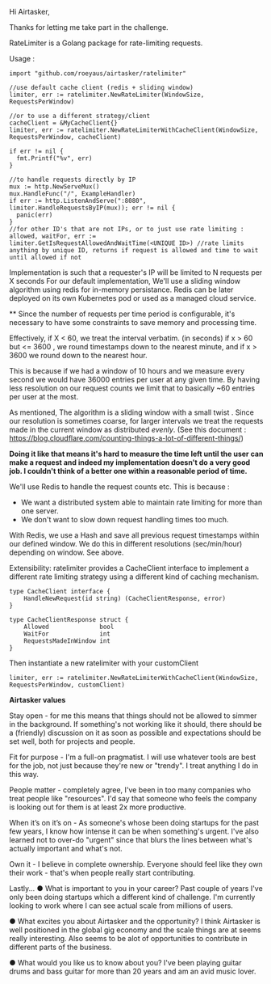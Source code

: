Hi Airtasker,

Thanks for letting me take part in the challenge.

RateLimiter is a Golang package for rate-limiting requests. 

Usage : 

```
import "github.com/roeyaus/airtasker/ratelimiter"

//use default cache client (redis + sliding window)
limiter, err := ratelimiter.NewRateLimiter(WindowSize, RequestsPerWindow)

//or to use a different strategy/client
cacheClient = &MyCacheClient{}
limiter, err := ratelimiter.NewRateLimiterWithCacheClient(WindowSize, RequestsPerWindow, cacheClient)

if err != nil {
  fmt.Printf("%v", err)
}

//to handle requests directly by IP
mux := http.NewServeMux()
mux.HandleFunc("/", ExampleHandler)
if err := http.ListenAndServe(":8080", limiter.HandleRequestsByIP(mux)); err != nil {
  panic(err)
}
//for other ID's that are not IPs, or to just use rate limiting : 
allowed, waitFor, err := limiter.GetIsRequestAllowedAndWaitTime(<UNIQUE ID>) //rate limits anything by unique ID, returns if request is allowed and time to wait until allowed if not 
```



Implementation is such that a requester's IP will be limited to N requests per X seconds
For our default implementation, We'll use a sliding window algorithm using redis for in-memory persistance. Redis can be later deployed on its own Kubernetes pod or used as a managed cloud service.

** Since the number of requests per time period is configurable, it's necessary to have some constraints to save memory and processing time. 

Effectively, if X < 60, we treat the interval verbatim. (in seconds)
if x > 60 but <= 3600 , we round timestamps down to the nearest minute, and if x > 3600 we round down to the nearest hour.

This is because if we had a window of 10 hours and we measure every second we would have 36000 entries per user at any given time. By having less resolution on our request counts we limit that to basically ~60 entries per user at the most.

As mentioned, The algorithm is a sliding window with a small twist .
Since our resolution is sometimes coarse, for larger intervals we treat the requests made in the current window as distributed *evenly*.  (See this document : https://blog.cloudflare.com/counting-things-a-lot-of-different-things/)

**Doing it like that means it's hard to measure the time left until the user can make a request and indeed my implementation doesn't do a very good job. I couldn't think of a better one within a reasonable period of time.**

We'll use Redis to handle the request counts etc.
This is because :
* We want a distributed system able to maintain rate limiting for more than one server.
* We don't want to slow down request handling times too much.

With Redis, we use a Hash and save all previous request timestamps within our defined window. We do this in different resolutions (sec/min/hour) depending on window. See above.


Extensibility:
ratelimiter provides a CacheClient interface to implement a different rate limiting strategy using a different kind of caching mechanism.

```
type CacheClient interface {
	HandleNewRequest(id string) (CacheClientResponse, error)
}

type CacheClientResponse struct {
	Allowed              bool
	WaitFor              int
	RequestsMadeInWindow int
}
```

Then instantiate a new ratelimiter with your customClient 
```
limiter, err := ratelimiter.NewRateLimiterWithCacheClient(WindowSize, RequestsPerWindow, customClient)
```


**Airtasker values**

Stay open  - for me this means that things should not be allowed to simmer in the background. If something's not working like it should, there should be a (friendly) discussion on it as soon as possible and expectations should be set well, both for projects and people. 

Fit for purpose - I'm a full-on pragmatist. I will use whatever tools are best for the job, not just because they're new or "trendy". I treat anything I do in this way.

People matter - completely agree, I've been in too many companies who treat people like "resources". I'd say that someone who feels the company is looking out for them is at least 2x more productive.

When it’s on it’s on - As someone's whose been doing startups for the past few years, I know how intense it can be when something's urgent. I've also learned not to over-do "urgent" since that blurs the lines between what's actually important and what's not.

Own it - I believe in complete ownership. Everyone should feel like they own their work - that's when people really start contributing. 

Lastly...
● What is important to you in your career? 
Past couple of years I've only been doing startups which a different kind of challenge.
I'm currently looking to work where I can see actual scale from millions of users.

● What excites you about Airtasker and the opportunity? 
I think Airtasker is well positioned in the global gig economy and the scale things are at seems really interesting. Also seems to be alot of opportunities to contribute in different parts of the business.

● What would you like us to know about you? 
I've been playing guitar drums and bass guitar for more than 20 years and am an avid music lover.
